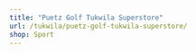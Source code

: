 ```yaml
---
title: "Puetz Golf Tukwila Superstore"
url: /tukwila/puetz-golf-tukwila-superstore/
shop: Sport
---
```

